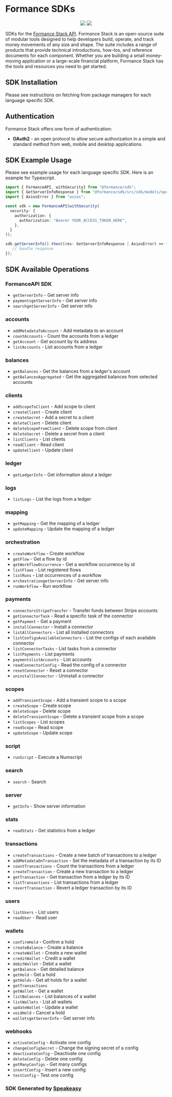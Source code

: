 # Formance SDKs

<div align="center">
<a href="https://github.com/speakeasy-sdks/formance-sdks/actions"><img src="https://img.shields.io/github/actions/workflow/status/speakeasy-sdks/formance-sdks/speakeasy_sdk_generation.yml?style=for-the-badge" /></a>
 <a href="https://docs.formance.com/api/stack/v1.0#section/Introduction"><img src="https://img.shields.io/static/v1?label=Docs&message=API Ref&color=000&style=for-the-badge" /></a>
</div>

SDKs for the [Formance Stack API](https://docs.formance.com/api/stack/v1.0). Formance Stack is an open-source suite of modular tools designed to help developers build, operate, and track money movements of any size and shape. The suite includes a range of products that provide technical introductions, how-tos, and reference documents for each component. Whether you are building a small money-moving application or a large-scale financial platform, Formance Stack has the tools and resources you need to get started.

<!-- Start SDK Installation -->
## SDK Installation

Please see instructions on fetching from package managers for each language specific SDK.

<!-- End SDK Installation -->

## Authentication

Formance Stack offers one form of authentication:
  - **OAuth2** - an open protocol to allow secure authorization in a simple
and standard method from web, mobile and desktop applications.

## SDK Example Usage

Please see example usage for each language specific SDK. Here is an example for Typescript.
<!-- Start SDK Example Usage -->
```typescript
import { FormanceAPI, withSecurity} from "@formance/sdk";
import { GetServerInfoResponse } from "@formance/sdk/src/sdk/models/operations";
import { AxiosError } from "axios";

const sdk = new FormanceAPI(withSecurity(
  security: {
    authorization: {
      authorization: "Bearer YOUR_ACCESS_TOKEN_HERE",
    },
  }
));

sdk.getServerInfo().then((res: GetServerInfoResponse | AxiosError) => {
   // handle response
});
```
<!-- End SDK Example Usage -->

<!-- Start SDK Available Operations -->
## SDK Available Operations

### FormanceAPI SDK

* `getServerInfo` - Get server info
* `paymentsgetServerInfo` - Get server info
* `searchgetServerInfo` - Get server info

### accounts

* `addMetadataToAccount` - Add metadata to an account
* `countAccounts` - Count the accounts from a ledger
* `getAccount` - Get account by its address
* `listAccounts` - List accounts from a ledger

### balances

* `getBalances` - Get the balances from a ledger's account
* `getBalancesAggregated` - Get the aggregated balances from selected accounts

### clients

* `addScopeToClient` - Add scope to client
* `createClient` - Create client
* `createSecret` - Add a secret to a client
* `deleteClient` - Delete client
* `deleteScopeFromClient` - Delete scope from client
* `deleteSecret` - Delete a secret from a client
* `listClients` - List clients
* `readClient` - Read client
* `updateClient` - Update client

### ledger

* `getLedgerInfo` - Get information about a ledger

### logs

* `listLogs` - List the logs from a ledger

### mapping

* `getMapping` - Get the mapping of a ledger
* `updateMapping` - Update the mapping of a ledger

### orchestration

* `createWorkflow` - Create workflow
* `getFlow` - Get a flow by id
* `getWorkflowOccurrence` - Get a workflow occurrence by id
* `listFlows` - List registered flows
* `listRuns` - List occurrences of a workflow
* `orchestrationgetServerInfo` - Get server info
* `runWorkflow` - Run workflow

### payments

* `connectorsStripeTransfer` - Transfer funds between Stripe accounts
* `getConnectorTask` - Read a specific task of the connector
* `getPayment` - Get a payment
* `installConnector` - Install a connector
* `listAllConnectors` - List all installed connectors
* `listConfigsAvailableConnectors` - List the configs of each available connector
* `listConnectorTasks` - List tasks from a connector
* `listPayments` - List payments
* `paymentslistAccounts` - List accounts
* `readConnectorConfig` - Read the config of a connector
* `resetConnector` - Reset a connector
* `uninstallConnector` - Uninstall a connector

### scopes

* `addTransientScope` - Add a transient scope to a scope
* `createScope` - Create scope
* `deleteScope` - Delete scope
* `deleteTransientScope` - Delete a transient scope from a scope
* `listScopes` - List scopes
* `readScope` - Read scope
* `updateScope` - Update scope

### script

* `runScript` - Execute a Numscript

### search

* `search` - Search

### server

* `getInfo` - Show server information

### stats

* `readStats` - Get statistics from a ledger

### transactions

* `createTransactions` - Create a new batch of transactions to a ledger
* `addMetadataOnTransaction` - Set the metadata of a transaction by its ID
* `countTransactions` - Count the transactions from a ledger
* `createTransaction` - Create a new transaction to a ledger
* `getTransaction` - Get transaction from a ledger by its ID
* `listTransactions` - List transactions from a ledger
* `revertTransaction` - Revert a ledger transaction by its ID

### users

* `listUsers` - List users
* `readUser` - Read user

### wallets

* `confirmHold` - Confirm a hold
* `createBalance` - Create a balance
* `createWallet` - Create a new wallet
* `creditWallet` - Credit a wallet
* `debitWallet` - Debit a wallet
* `getBalance` - Get detailed balance
* `getHold` - Get a hold
* `getHolds` - Get all holds for a wallet
* `getTransactions`
* `getWallet` - Get a wallet
* `listBalances` - List balances of a wallet
* `listWallets` - List all wallets
* `updateWallet` - Update a wallet
* `voidHold` - Cancel a hold
* `walletsgetServerInfo` - Get server info

### webhooks

* `activateConfig` - Activate one config
* `changeConfigSecret` - Change the signing secret of a config
* `deactivateConfig` - Deactivate one config
* `deleteConfig` - Delete one config
* `getManyConfigs` - Get many configs
* `insertConfig` - Insert a new config
* `testConfig` - Test one config
<!-- End SDK Available Operations -->

### SDK Generated by [Speakeasy](https://docs.speakeasyapi.dev/docs/using-speakeasy/client-sdks)
